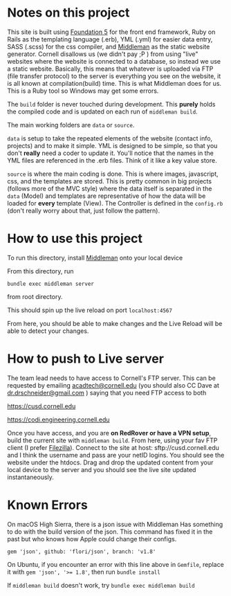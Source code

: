 # Notes on this project

This site is built using [Foundation 5](https://foundation.zurb.com/sites/docs/v/5.5.3/) for the front end framework, Ruby on Rails as the templating language (.erb), YML (.yml) for easier data entry, SASS (.scss) for the css compiler, and [Middleman](https://middlemanapp.com/basics/install/)  as the static website generator. Cornell disallows us (we didn't pay ;P ) from using "live" websites where the website is connected to a database, so instead we use a static website. Basically, this means that whatever is uploaded via FTP (file transfer protocol) to the server is everything you see on the website, it is all known at compilation(build) time. This is what Middleman does for us. This is a Ruby tool so Windows may get some errors. 

The `build` folder is never touched during development. This **purely** holds the compiled code and is updated on each run of `middleman build`. 

The main working folders are `data` or `source`.

`data` is setup to take the repeated elements of the website (contact info, projects) and to make it simple. YML is designed to be simple, so that you don't **really** need a coder to update it. You'll notice that the names in the YML files are referenced in the .erb files. Think of it like a key value store.

`source` is where the main coding is done. This is where images, javascript, css, and the templates are stored. This is pretty common in big projects (follows more of the MVC style) where the data itself is separated in the `data` (Model) and templates are representative of how the data will be loaded for **every** template (View). The Controller is defined in the `config.rb` (don't really worry about that, just follow the pattern). 

# How to use this project

To run this directory, install [Middleman](https://middlemanapp.com/basics/install/)  onto your local device


From this directory, run 

`bundle exec middleman server`

from root directory.

This should spin up the live reload on port `localhost:4567`

From here, you should be able to make changes and the Live Reload will be able to detect your changes.

# How to push to Live server

The team lead needs to have access to Cornell's FTP server. This can be requested by emailing acadtech@cornell.edu (you should also CC Dave at dr.drschneider@gmail.com ) saying that you need FTP access to both 

https://cusd.cornell.edu

https://codi.engineering.cornell.edu

Once you have access, and you are **on RedRover or have a VPN setup**, build the current site with `middleman build`. From here, using your fav FTP client (I prefer [Filezilla](https://filezilla-project.org/)). Connect to the site at host: sftp://cusd.cornell.edu and I think the username and pass are your netID logins. You should see the website under the htdocs. Drag and drop the updated content from your local device to the server and you should see the live site updated instantaneously. 


# Known Errors
On macOS High Sierra, there is a json issue with Middleman
Has something to do with the build version of the json. This command has fixed it in the past but who knows how Apple could change their configs.

`gem 'json', github: 'flori/json', branch: 'v1.8'`

On Ubuntu, if you encounter an error with this line above in `Gemfile`, replace it with `gem 'json', '>= 1.8'`, then run `bundle install`

If `middleman build` doesn't work, try `bundle exec middleman build`